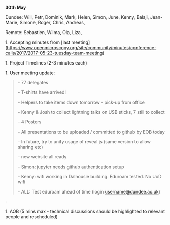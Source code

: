 **30th May**

Dundee: Will, Petr, Dominik, Mark, Helen, Simon, June, Kenny, Balaji,
Jean-Marie, Simone, Roger, Chris, Andreas,

Remote: Sebastien, Wilma, Ola, Liza,

1\. Accepting minutes from \[last
meeting\](https://www.openmicroscopy.org/site/community/minutes/conference-calls/2017/2017-05-23-tuesday-team-meeting)

1\. Project Timelines (2-3 minutes each)

1\. User meeting update:

> \- 77 delegates
>
> \- T-shirts have arrived!
>
> \- Helpers to take items down tomorrow - pick-up from office
>
> \- Kenny & Josh to collect lightning talks on USB sticks, 7 still to
> collect
>
> \- 4 Posters
>
> \- All presentations to be uploaded / committed to github by EOB today
>
> \- In future, try to unify usage of reveal.js (same version to allow
> sharing etc)
>
> \- new website all ready
>
> \- Simon: jupyter needs github authentication setup
>
> \- Kenny: wifi working in Dalhousie building. Eduroam tested. No UoD
> wifi
>
> \- ALL: Test eduroam ahead of time (login
> [<u>username@dundee.ac.uk</u>](mailto:username@dundee.ac.uk))

\-

1\. AOB (5 mins max - technical discussions should be highlighted to
relevant people and rescheduled)
